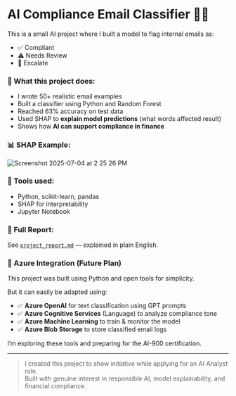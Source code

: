 # AI Compliance Email Classifier 🧠📩

This is a small AI project where I built a model to flag internal emails as:
- ✅ Compliant
- ⚠️ Needs Review
- 🚫 Escalate

### 👀 What this project does:
- I wrote 50+ realistic email examples
- Built a classifier using Python and Random Forest
- Reached 63% accuracy on test data
- Used SHAP to **explain model predictions** (what words affected result)
- Shows how **AI can support compliance in finance**

### 📊 SHAP Example:
![Screenshot 2025-07-04 at 2 25 26 PM](https://github.com/user-attachments/assets/032c0931-b41a-47a0-adcf-81877b2f8c4b)


### 🔧 Tools used:
- Python, scikit-learn, pandas
- SHAP for interpretability
- Jupyter Notebook

### 📄 Full Report:
See [`project_report.md`](./project_report.md) — explained in plain English.

### 🔁 Azure Integration (Future Plan)

This project was built using Python and open tools for simplicity.

But it can easily be adapted using:
- ✅ **Azure OpenAI** for text classification using GPT prompts
- ✅ **Azure Cognitive Services** (Language) to analyze compliance tone
- ✅ **Azure Machine Learning** to train & monitor the model
- ✅ **Azure Blob Storage** to store classified email logs

I’m exploring these tools and preparing for the AI-900 certification.

---

> I created this project to show initiative while applying for an AI Analyst role.  
> Built with genuine interest in responsible AI, model explainability, and financial compliance.
